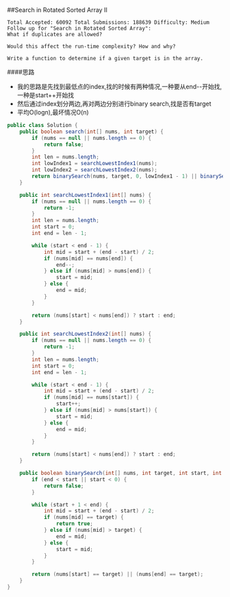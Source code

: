 ##Search in Rotated Sorted Array II

	Total Accepted: 60092 Total Submissions: 188639 Difficulty: Medium
	Follow up for "Search in Rotated Sorted Array":
	What if duplicates are allowed?

	Would this affect the run-time complexity? How and why?

	Write a function to determine if a given target is in the array.

####思路
- 我的思路是先找到最低点的index,找的时候有两种情况,一种要从end--开始找,一种是start++开始找
- 然后通过index划分两边,再对两边分别进行binary search,找是否有target
- 平均O(logn),最坏情况O(n)

```java
public class Solution {
    public boolean search(int[] nums, int target) {
        if (nums == null || nums.length == 0) {
            return false;
        }
        int len = nums.length;
        int lowIndex1 = searchLowestIndex1(nums);
        int lowIndex2 = searchLowestIndex2(nums);
        return binarySearch(nums, target, 0, lowIndex1 - 1) || binarySearch(nums, target, lowIndex1, len - 1) || binarySearch(nums, target, 0, lowIndex2 - 1) || binarySearch(nums, target, lowIndex2, len - 1);
    }

    public int searchLowestIndex1(int[] nums) {
        if (nums == null || nums.length == 0) {
            return -1;
        }
        int len = nums.length;
        int start = 0;
        int end = len - 1;

        while (start < end - 1) {
            int mid = start + (end - start) / 2;
            if (nums[mid] == nums[end]) {
                end--;
            } else if (nums[mid] > nums[end]) {
                start = mid;
            } else {
                end = mid;
            }
        }

        return (nums[start] < nums[end]) ? start : end;
    }

    public int searchLowestIndex2(int[] nums) {
        if (nums == null || nums.length == 0) {
            return -1;
        }
        int len = nums.length;
        int start = 0;
        int end = len - 1;

        while (start < end - 1) {
            int mid = start + (end - start) / 2;
            if (nums[mid] == nums[start]) {
                start++;
            } else if (nums[mid] > nums[start]) {
                start = mid;
            } else {
                end = mid;
            }
        }

        return (nums[start] < nums[end]) ? start : end;
    }

    public boolean binarySearch(int[] nums, int target, int start, int end) {
        if (end < start || start < 0) {
            return false;
        }

        while (start + 1 < end) {
            int mid = start + (end - start) / 2;
            if (nums[mid] == target) {
                return true;
            } else if (nums[mid] > target) {
                end = mid;
            } else {
                start = mid;
            }
        }

        return (nums[start] == target) || (nums[end] == target);
    }
}
```

